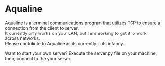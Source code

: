 # Aqualine
Aqualine is a terminal communications program that utilizes TCP to ensure a connection from the client to server.<br />
It currently only works on your LAN, but I am working to get it to work across networks.<br />
Please contribute to Aqualine as its currently in its infancy.<br />

Want to start your own server? Execute the server.py file on your machine, then, connect to the your server.
